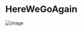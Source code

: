 # HereWeGoAgain
![image](https://github.com/R1nge/HereWeGoAgain/assets/59400159/ba42f77c-c374-40d7-b8c3-880b907d3ab8)
